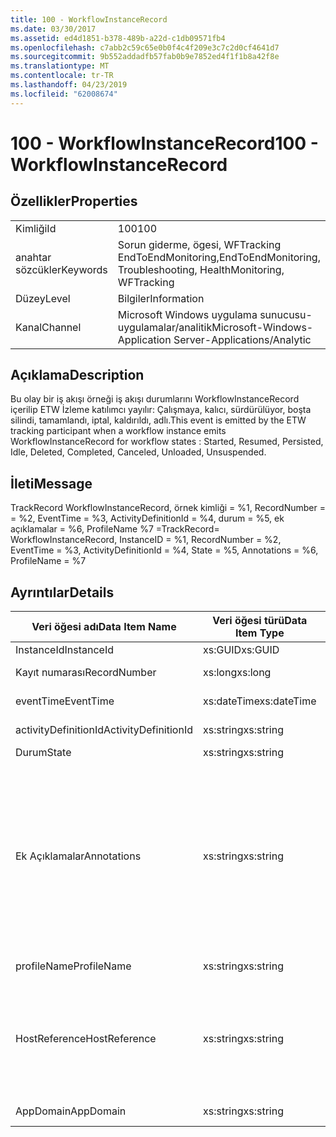 ```yaml
---
title: 100 - WorkflowInstanceRecord
ms.date: 03/30/2017
ms.assetid: ed4d1851-b378-489b-a22d-c1db09571fb4
ms.openlocfilehash: c7abb2c59c65e0b0f4c4f209e3c7c2d0cf4641d7
ms.sourcegitcommit: 9b552addadfb57fab0b9e7852ed4f1f1b8a42f8e
ms.translationtype: MT
ms.contentlocale: tr-TR
ms.lasthandoff: 04/23/2019
ms.locfileid: "62008674"
---
```

# <a name="100---workflowinstancerecord"></a><span data-ttu-id="7c278-102">100 - WorkflowInstanceRecord</span><span class="sxs-lookup"><span data-stu-id="7c278-102">100 - WorkflowInstanceRecord</span></span>
## <a name="properties"></a><span data-ttu-id="7c278-103">Özellikler</span><span class="sxs-lookup"><span data-stu-id="7c278-103">Properties</span></span>  
  
|||  
|-|-|  
|<span data-ttu-id="7c278-104">Kimliği</span><span class="sxs-lookup"><span data-stu-id="7c278-104">Id</span></span>|<span data-ttu-id="7c278-105">100</span><span class="sxs-lookup"><span data-stu-id="7c278-105">100</span></span>|  
|<span data-ttu-id="7c278-106">anahtar sözcükler</span><span class="sxs-lookup"><span data-stu-id="7c278-106">Keywords</span></span>|<span data-ttu-id="7c278-107">Sorun giderme, ögesi, WFTracking EndToEndMonitoring,</span><span class="sxs-lookup"><span data-stu-id="7c278-107">EndToEndMonitoring, Troubleshooting, HealthMonitoring, WFTracking</span></span>|  
|<span data-ttu-id="7c278-108">Düzey</span><span class="sxs-lookup"><span data-stu-id="7c278-108">Level</span></span>|<span data-ttu-id="7c278-109">Bilgiler</span><span class="sxs-lookup"><span data-stu-id="7c278-109">Information</span></span>|  
|<span data-ttu-id="7c278-110">Kanal</span><span class="sxs-lookup"><span data-stu-id="7c278-110">Channel</span></span>|<span data-ttu-id="7c278-111">Microsoft Windows uygulama sunucusu-uygulamalar/analitik</span><span class="sxs-lookup"><span data-stu-id="7c278-111">Microsoft-Windows-Application Server-Applications/Analytic</span></span>|  
  
## <a name="description"></a><span data-ttu-id="7c278-112">Açıklama</span><span class="sxs-lookup"><span data-stu-id="7c278-112">Description</span></span>  
 <span data-ttu-id="7c278-113">Bu olay bir iş akışı örneği iş akışı durumlarını WorkflowInstanceRecord içerilip ETW İzleme katılımcı yayılır: Çalışmaya, kalıcı, sürdürülüyor, boşta silindi, tamamlandı, iptal, kaldırıldı, adlı.</span><span class="sxs-lookup"><span data-stu-id="7c278-113">This event is emitted by the ETW tracking participant when a workflow instance emits WorkflowInstanceRecord for workflow states : Started, Resumed, Persisted, Idle, Deleted, Completed, Canceled, Unloaded, Unsuspended.</span></span>  
  
## <a name="message"></a><span data-ttu-id="7c278-114">İleti</span><span class="sxs-lookup"><span data-stu-id="7c278-114">Message</span></span>  
 <span data-ttu-id="7c278-115">TrackRecord WorkflowInstanceRecord, örnek kimliği = %1, RecordNumber = = %2, EventTime = %3, ActivityDefinitionId = %4, durum = %5, ek açıklamalar = %6, ProfileName %7 =</span><span class="sxs-lookup"><span data-stu-id="7c278-115">TrackRecord= WorkflowInstanceRecord, InstanceID = %1, RecordNumber = %2, EventTime = %3, ActivityDefinitionId = %4, State = %5, Annotations = %6, ProfileName = %7</span></span>  
  
## <a name="details"></a><span data-ttu-id="7c278-116">Ayrıntılar</span><span class="sxs-lookup"><span data-stu-id="7c278-116">Details</span></span>  
  
|<span data-ttu-id="7c278-117">Veri öğesi adı</span><span class="sxs-lookup"><span data-stu-id="7c278-117">Data Item Name</span></span>|<span data-ttu-id="7c278-118">Veri öğesi türü</span><span class="sxs-lookup"><span data-stu-id="7c278-118">Data Item Type</span></span>|<span data-ttu-id="7c278-119">Açıklama</span><span class="sxs-lookup"><span data-stu-id="7c278-119">Description</span></span>|  
|--------------------|--------------------|-----------------|  
|<span data-ttu-id="7c278-120">InstanceId</span><span class="sxs-lookup"><span data-stu-id="7c278-120">InstanceId</span></span>|<span data-ttu-id="7c278-121">xs:GUID</span><span class="sxs-lookup"><span data-stu-id="7c278-121">xs:GUID</span></span>|<span data-ttu-id="7c278-122">İş akışı örnek kimliği</span><span class="sxs-lookup"><span data-stu-id="7c278-122">The instance id for the workflow</span></span>|  
|<span data-ttu-id="7c278-123">Kayıt numarası</span><span class="sxs-lookup"><span data-stu-id="7c278-123">RecordNumber</span></span>|<span data-ttu-id="7c278-124">xs:long</span><span class="sxs-lookup"><span data-stu-id="7c278-124">xs:long</span></span>|<span data-ttu-id="7c278-125">Yayılan kaydın sıra numarası</span><span class="sxs-lookup"><span data-stu-id="7c278-125">The sequence number of the emitted record</span></span>|  
|<span data-ttu-id="7c278-126">eventTime</span><span class="sxs-lookup"><span data-stu-id="7c278-126">EventTime</span></span>|<span data-ttu-id="7c278-127">xs:dateTime</span><span class="sxs-lookup"><span data-stu-id="7c278-127">xs:dateTime</span></span>|<span data-ttu-id="7c278-128">Olay gösteriliyordu, UTC zamanı</span><span class="sxs-lookup"><span data-stu-id="7c278-128">The time in UTC when the event was emitted</span></span>|  
|<span data-ttu-id="7c278-129">activityDefinitionId</span><span class="sxs-lookup"><span data-stu-id="7c278-129">ActivityDefinitionId</span></span>|<span data-ttu-id="7c278-130">xs:string</span><span class="sxs-lookup"><span data-stu-id="7c278-130">xs:string</span></span>|<span data-ttu-id="7c278-131">İş akışı içinde Kök etkinlik adı</span><span class="sxs-lookup"><span data-stu-id="7c278-131">The name of the root activity in the workflow</span></span>|  
|<span data-ttu-id="7c278-132">Durum</span><span class="sxs-lookup"><span data-stu-id="7c278-132">State</span></span>|<span data-ttu-id="7c278-133">xs:string</span><span class="sxs-lookup"><span data-stu-id="7c278-133">xs:string</span></span>|<span data-ttu-id="7c278-134">İş akışının geçerli durumu.</span><span class="sxs-lookup"><span data-stu-id="7c278-134">The current state of the Workflow.</span></span>|  
|<span data-ttu-id="7c278-135">Ek Açıklamalar</span><span class="sxs-lookup"><span data-stu-id="7c278-135">Annotations</span></span>|<span data-ttu-id="7c278-136">xs:string</span><span class="sxs-lookup"><span data-stu-id="7c278-136">xs:string</span></span>|<span data-ttu-id="7c278-137">Bu olay için eklenen ek açıklamalar.</span><span class="sxs-lookup"><span data-stu-id="7c278-137">The annotations that were added to this event.</span></span>  <span data-ttu-id="7c278-138">Değerlerini bir xml öğesi biçiminde depolanır \<öğeleri >\< öğe adı "annotationName" type="System.String =" > annotationValue\</item > \< /öğeler >.</span><span class="sxs-lookup"><span data-stu-id="7c278-138">The values are stored in an xml element in the format \<items>\< item  name = "annotationName" type="System.String">annotationValue\</item>\</items>.</span></span>  <span data-ttu-id="7c278-139">Dize içeriyorsa hiçbir ek açıklama belirtilirse \<öğeler / >.</span><span class="sxs-lookup"><span data-stu-id="7c278-139">If no annotations are specified then the string contains \<items/>.</span></span> <span data-ttu-id="7c278-140">ETW olay boyutu ETW arabellek boyutu veya ETW olayı için en fazla yükü sınırlıdır.</span><span class="sxs-lookup"><span data-stu-id="7c278-140">The ETW event size is limited by the ETW buffer size or the max payload for an ETW event.</span></span> <span data-ttu-id="7c278-141">Olay boyutu ETW limitlerini sonra olayı bırakarak ek açıklamalar ve ek açıklama değeri ile değiştirerek kesilmiş \<öğeleri >...  \< /öğeler >.</span><span class="sxs-lookup"><span data-stu-id="7c278-141">If the size of the event exceeds the ETW limits, then the event is truncated by dropping the annotations and replacing the annotation value with \<items>...\</items>.</span></span>|  
|<span data-ttu-id="7c278-142">profileName</span><span class="sxs-lookup"><span data-stu-id="7c278-142">ProfileName</span></span>|<span data-ttu-id="7c278-143">xs:string</span><span class="sxs-lookup"><span data-stu-id="7c278-143">xs:string</span></span>|<span data-ttu-id="7c278-144">Adı veya yayılan bu olay ile sonuçlanan bir izleme profili</span><span class="sxs-lookup"><span data-stu-id="7c278-144">The name or the tracking profile that resulted in this event being emitted</span></span>|  
|<span data-ttu-id="7c278-145">HostReference</span><span class="sxs-lookup"><span data-stu-id="7c278-145">HostReference</span></span>|<span data-ttu-id="7c278-146">xs:string</span><span class="sxs-lookup"><span data-stu-id="7c278-146">xs:string</span></span>|<span data-ttu-id="7c278-147">Bu alan, barındırılan web hizmetleri için hizmet web hiyerarşideki benzersiz olarak tanımlar.</span><span class="sxs-lookup"><span data-stu-id="7c278-147">For web hosted services, this field uniquely identifies the service in the web hierarchy.</span></span>  <span data-ttu-id="7c278-148">Biçimi olarak tanımlanan ' Web sitesi adı uygulamanın sanal yolu&#124;hizmet sanal yolu&#124;HizmetAdı ' örnek: ' Varsayılan Web sitesi/CalculatorApplication&#124;/CalculatorService.svc&#124;CalculatorService'</span><span class="sxs-lookup"><span data-stu-id="7c278-148">Its format is defined as 'Web Site Name Application Virtual Path&#124;Service Virtual Path&#124;ServiceName' Example: 'Default Web Site/CalculatorApplication&#124;/CalculatorService.svc&#124;CalculatorService'</span></span>|  
|<span data-ttu-id="7c278-149">AppDomain</span><span class="sxs-lookup"><span data-stu-id="7c278-149">AppDomain</span></span>|<span data-ttu-id="7c278-150">xs:string</span><span class="sxs-lookup"><span data-stu-id="7c278-150">xs:string</span></span>|<span data-ttu-id="7c278-151">AppDomain.CurrentDomain.FriendlyName tarafından döndürülen dize.</span><span class="sxs-lookup"><span data-stu-id="7c278-151">The string returned by AppDomain.CurrentDomain.FriendlyName.</span></span>|
